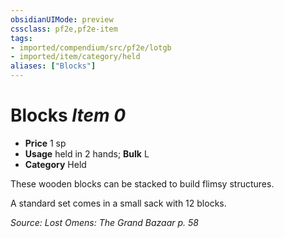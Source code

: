 ```yaml
---
obsidianUIMode: preview
cssclass: pf2e,pf2e-item
tags:
- imported/compendium/src/pf2e/lotgb
- imported/item/category/held
aliases: ["Blocks"]
---
```

# Blocks *Item 0*  

- **Price** 1 sp
- **Usage** held in 2 hands; **Bulk** L
- **Category** Held

These wooden blocks can be stacked to build flimsy structures.

A standard set comes in a small sack with 12 blocks.

*Source: Lost Omens: The Grand Bazaar p. 58*